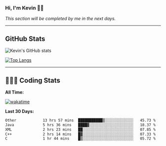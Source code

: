 ### Hi, I'm Kevin 👋🏻

_This section will be completed by me in the next days._


--- 
## GitHub Stats
![Kevin's GitHub stats](https://github-readme-stats.vercel.app/api?username=kevin-kraus&show_icons=true&theme=dark)

[![Top Langs](https://github-readme-stats.vercel.app/api/top-langs/?username=kevin-kraus&layout=compact&theme=dark)]()

---
## 🧑🏻‍💻 Coding Stats

**All Time:**

[![wakatime](https://wakatime.com/badge/user/2ee1869b-72a2-4c21-b5f7-e95432f5a1cf.svg?style=flat)](https://wakatime.com/@2ee1869b-72a2-4c21-b5f7-e95432f5a1cf)

**Last 30 Days:**

<!--START_SECTION:waka-->

```txt
Other            13 hrs 57 mins  ███████████▒░░░░░░░░░░░░░   45.73 %
Java             5 hrs 36 mins   ████▓░░░░░░░░░░░░░░░░░░░░   18.37 %
XML              2 hrs 23 mins   ██░░░░░░░░░░░░░░░░░░░░░░░   07.85 %
C++              2 hrs 14 mins   █▓░░░░░░░░░░░░░░░░░░░░░░░   07.33 %
C                1 hr 44 mins    █▒░░░░░░░░░░░░░░░░░░░░░░░   05.72 %
```

<!--END_SECTION:waka-->
